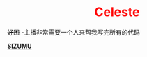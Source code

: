 # <center><font font color = red> Celeste </font></center>

~~好困~~
-主播非常需要一个人来帮我写完所有的代码

 **[SIZUMU](https://space.bilibili.com/494826387?spm_id_from=333.1007.0.0)**<br>
